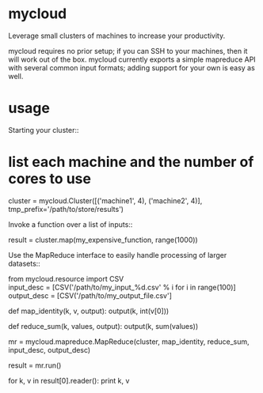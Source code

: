 mycloud
===================

Leverage small clusters of machines to increase your productivity.

mycloud requires no prior setup; if you can SSH to your machines, then
it will work out of the box.  mycloud currently exports a simple 
mapreduce API with several common input formats; adding support for
your own is easy as well.

usage
=====

Starting your cluster::
  
  # list each machine and the number of cores to use
  cluster = mycloud.Cluster([('machine1', 4),
                             ('machine2', 4)],
                             tmp_prefix='/path/to/store/results')

Invoke a function over a list of inputs::
  
  result = cluster.map(my_expensive_function, range(1000))

Use the MapReduce interface to easily handle processing of larger datasets::
  
  from mycloud.resource import CSV  
  input_desc = [CSV('/path/to/my_input_%d.csv' % i for i in range(100)]
  output_desc = [CSV('/path/to/my_output_file.csv']
   
  def map_identity(k, v, output):
    output(k, int(v[0]))
  
  def reduce_sum(k, values, output):
    output(k, sum(values))
  
  mr = mycloud.mapreduce.MapReduce(cluster,
                                   map_identity,
                                   reduce_sum,
                                   input_desc,
                                   output_desc)
  
  result = mr.run()
  
  for k, v in result[0].reader():
    print k, v

